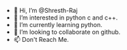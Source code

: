 - 👋 Hi, I’m @Shresth-Raj
- 👀 I’m interested in python c and c++.
- 🌱 I’m currently learning python.
- 💞️ I’m looking to collaborate on github.
- 📫 Don't Reach Me.

<!---
Shresth-Raj/Shresth-Raj is a ✨ special ✨ repository because its `README.md` (this file) appears on your GitHub profile.
You can click the Preview link to take a look at your changes.
--->
